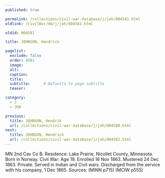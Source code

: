 ```yaml
---
published: true

permalink: /collections/civil-war-database/j/joh/004581.html
oldlink: /CivilWar/db/j/joh/004581.html

oldid: 004581

title: JOHNSON, Hendrick

pagelist:
  exclude: false
  order: 4581
  image: 
  alt:
  caption:
  title:
  subtitle:      # Defaults to page subtitle
  teaser:

category: 
  - J 
  - JOH

previous:
  title: JOHNSON, Hendrik
  url: /collections/civil-war-database/j/joh/004580.html  
next:
  title: JOHNSON, Hendrick
  url: /collections/civil-war-database/j/joh/004582.html   
---
```

MN 2nd Cav Co B. Residence: Lake Prairie, Nicollet County, Minnesota. Born in Norway. Civil War: Age 19. Enrolled 16 Nov 1863. Mustered 24 Dec 1863. Private. Served in Indian and Civil wars. Discharged from the service with his company, 1 Dec 1865. Sources: (MINN p715) (MCIW p555)